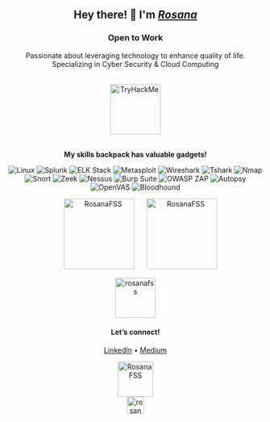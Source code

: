 <h2 align="center">Hey there! 👋 I'm <a href="https://www.linkedin.com/in/rosanafssantos/"><em>Rosana</em></a></h2>
<h3 align="center"><strong>Open to Work</strong></h3>
<p align="center">
    Passionate about leveraging technology to enhance quality of life.<br>
    Specializing in Cyber Security & Cloud Computing
</p>
<br>
<div align="center">
    <img height="100px" src="https://tryhackme-badges.s3.amazonaws.com/Rosana.png" alt="TryHackMe" />
</div>
<br>
<p align="center"><strong>My skills backpack has valuable gadgets!</strong></p>
<p align="center">
    <img src="https://img.icons8.com/color/48/000000/linux.png" alt="Linux" />
    <img src="https://img.icons8.com/color/48/000000/splunk.png" alt="Splunk" />
    <img src="https://img.icons8.com/color/48/000000/elk-stack.png" alt="ELK Stack" />
    <img src="https://img.icons8.com/color/48/000000/metasploit.png" alt="Metasploit" />
    <img src="https://img.icons8.com/color/48/000000/wireshark.png" alt="Wireshark" />
    <img src="https://img.icons8.com/color/48/000000/tshark.png" alt="Tshark" />
    <img src="https://img.icons8.com/color/48/000000/nmap.png" alt="Nmap" />
    <img src="https://img.icons8.com/color/48/000000/snort.png" alt="Snort" />
    <img src="https://img.icons8.com/color/48/000000/zeek.png" alt="Zeek" />
    <img src="https://img.icons8.com/color/48/000000/nessus.png" alt="Nessus" />
    <img src="https://img.icons8.com/color/48/000000/burp-suite.png" alt="Burp Suite" />
    <img src="https://img.icons8.com/color/48/000000/owasp-zap.png" alt="OWASP ZAP" />
    <img src="https://img.icons8.com/color/48/000000/autopsy.png" alt="Autopsy" />
    <img src="https://img.icons8.com/color/48/000000/openvas.png" alt="OpenVAS" />
    <img src="https://img.icons8.com/color/48/000000/bloodhound.png" alt="Bloodhound" />
</p>

<div align="center">
    <img height="140px" src="https://github-readme-streak-stats.herokuapp.com/?user=rosanafss&theme=highcontrast" alt="RosanaFSS" hspace="20" />
    <img height="140px" src="https://github-readme-stats.vercel.app/api?username=rosanafss&show_icons=true&locale=en&theme=highcontrast" alt="RosanaFSS" />
</div>

<p align="center">
    <a href="https://github.com/ryo-ma/github-profile-trophy">
        <img height="80" src="https://github-profile-trophy.vercel.app/?username=rosanafss&theme=dracula" alt="rosanafss" />
    </a>
</p>

<h4 align="center">Let’s connect!</h4>
<p align="center">
    <a href="https://www.linkedin.com/in/rosanafssantos/">LinkedIn</a> • 
    <a href="https://medium.com/rosanafss">Medium</a>
</p>

<div align="center">
    <img height="70px" src="https://github-readme-stats.vercel.app/api/top-langs?username=rosanafss&show_icons=true&locale=en&layout=compact" alt="RosanaFSS"/> 
    <br>
    <img height="34px" src="https://komarev.com/ghpvc/?username=rosanafss&label=Profile%20views&color=0e75b6&style=flat" alt="rosanafss" />
</div>
